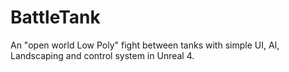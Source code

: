 # BattleTank
An "open world Low Poly" fight between tanks with simple UI, AI, Landscaping and control system in Unreal 4.

